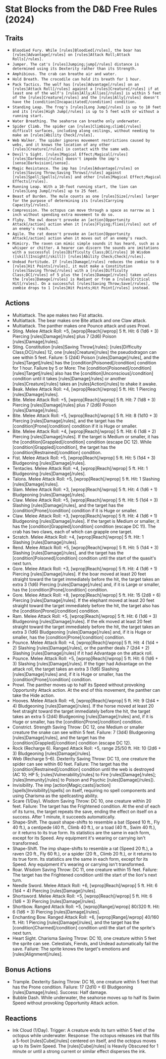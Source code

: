 # Stat Blocks from the D&D Free Rules (2024)
## Traits
- `Bloodied Fury. While [rules]Bloodied[/rules], the boar has [rules]Advantage[/rules] on [rules]Attack Roll;Attack Rolls[/rules].`
- `Jumper. The cat's [rules]Jumping;jump[/rules] distance is determined using its Dexterity rather than its Strength.`
- `Amphibious. The crab can breathe air and water.`
- `Hold Breath. The crocodile can hold its breath for 1 hour.`
- `Pack Tactics. The wolf has [rules]Advantage[/rules] on an [rules]Attack Roll[/rules] against a [rules]Creature[/rules] if at least one of the wolf's [rules]Ally;Allies[/rules] is within 5 feet of the [rules]Creature[/rules] and the [rules]Ally[/rules] doesn't have the [condition]Incapacitated[/condition] condition.`
- `Standing Leap. The frog's [rules]Long Jump[/rules] is up to 10 feet and its [rules]High Jump[/rules] is up to 5 feet with or without a running start.`
- `Water Breathing. The seahorse can breathe only underwater.`
- `Spider Climb. The spider can [rules]Climbing;climb[/rules] difficult surfaces, including along ceilings, without needing to make an [rules]Ability Check[/rules].`
- `Web Walker. The spider ignores movement restrictions caused by webs, and it knows the location of any other [rules]Creature[/rules] in contact with the same web.`
- `Devil's Sight. [rules]Magical Effect;Magical[/rules] [rules]Darkness[/rules] doesn't impede the imp's [sense]Darkvision[/sense].`
- `Magic Resistance. The imp has [rules]Advantage[/rules] on [rules]Saving Throw;Saving Throws[/rules] against [rules]Spell;Spells[/rules] and other [rules]Magical Effect;Magical Effects[/rules].`
- `Running Leap. With a 10-foot running start, the lion can [rules]Long Jump[/rules] up to 25 feet.`
- `Beast of Burden. The mule counts as one [rules]Size[/rules] larger for the purpose of determining its [rules]Carrying Capacity[/rules].`
- `Compression. The octopus can move through a space as narrow as 1 inch without spending extra movement to do so.`
- `Flyby. The owl doesn't provoke an [action]Opportunity Attack[/action] action when it [rules]Flying;flies[/rules] out of an enemy's reach.`
- `Agile. The rat doesn't provoke an [action]Opportunity Attack[/action] action when it moves out of an enemy's reach.`
- `Mimicry. The raven can mimic simple sounds it has heard, such as a whisper or chitter. A hearer can discern the sounds are imitations with a successful [rules]Difficulty Class;DC[/rules] 10 Wisdom ([skill]Insight[/skill]) [rules]Ability Check;Check[/rules].`
- `Undead Fortitude. If [rules]Damage[/rules] reduces the zombie to 0 [rules]Hit Points[/rules], it must make a Constitution [rules]Saving Throw[/rules] with a [rules]Difficulty Class;DC[/rules] of 5 plus the [rules]Damage[/rules] taken unless the [rules]Damage[/rules] is Radiant or from a [rules]Critical Hit[/rules]. On a successful [rules]Saving Throw;Save[/rules], the zombie drops to 1 [rules]Hit Points;Hit Point[/rules] instead.`
## Actions
- Multiattack. The ape makes two Fist attacks.
- Multiattack. The bear makes one Bite attack and one Claw attack.
- Multiattack. The panther makes one Pounce attack and uses Prowl.
- Sting. Melee Attack Roll: +5, [wprop]Reach[/wprop] 5 ft. Hit: 6 (1d6 + 3) Piercing [rules]Damage[/rules] plus 7 (2d6) Poison [rules]Damage[/rules].
- Sting. Constitution [rules]Saving Throw[/rules]: [rules]Difficulty Class;DC[/rules] 12, one [rules]Creature[/rules] the pseudodragon can see within 5 feet. Failure: 5 (2d4) Poison [rules]Damage[/rules], and the [rules]Target[/rules] has the [condition]Poisoned[/condition] condition for 1 hour. Failure by 5 or More: The [condition]Poisoned[/condition] [rules]Target[/rules] also has the [condition]Unconscious[/condition] condition until it takes [rules]Damage[/rules] or another [rules]Creature[/rules] takes an [rules]Action[/rules] to shake it awake.
- Beak. Melee Attack Roll: +4, [wprop]Reach[/wprop] 5 ft. Hit: 1 Piercing [rules]Damage[/rules].
- Bite. Melee Attack Roll: +5, [wprop]Reach[/wprop] 5 ft. Hit: 7 (1d8 + 3) Piercing [rules]Damage[/rules] plus 7 (2d6) Poison [rules]Damage[/rules].
- Bite. Melee Attack Roll: +5, [wprop]Reach[/wprop] 5 ft. Hit: 8 (1d10 + 3) Piercing [rules]Damage[/rules], and the target has the [condition]Prone[/condition] condition if it is Huge or smaller.
- Bite. Melee Attack Roll: +4, [wprop]Reach[/wprop] 5 ft. Hit: 6 (1d8 + 2) Piercing [rules]Damage[/rules]. If the target is Medium or smaller, it has the [condition]Grappled[/condition] condition (escape DC 12). While [condition]Grappled[/condition], the target has the [condition]Restrained[/condition] condition.
- Fist. Melee Attack Roll: +5, [wprop]Reach[/wprop] 5 ft. Hit: 5 (1d4 + 3) Bludgeoning [rules]Damage[/rules].
- Tentacles. Melee Attack Roll: +4, [wprop]Reach[/wprop] 5 ft. Hit: 1 Bludgeoning [rules]Damage[/rules].
- Talons. Melee Attack Roll: +5, [wprop]Reach[/wprop] 5 ft. Hit: 1 Slashing [rules]Damage[/rules].
- Slam. Melee Attack Roll: +3, [wprop]Reach[/wprop] 5 ft. Hit: 4 (1d6 + 1) Bludgeoning [rules]Damage[/rules].
- Claw. Melee Attack Roll: +5, [wprop]Reach[/wprop] 5 ft. Hit: 5 (1d4 + 3) Slashing [rules]Damage[/rules], and the target has the [condition]Prone[/condition] condition if it is Huge or smaller.
- Claw. Melee Attack Roll: +3, [wprop]Reach[/wprop] 5 ft. Hit: 4 (1d6 + 1) Bludgeoning [rules]Damage[/rules]. If the target is Medium or smaller, it has the [condition]Grappled[/condition] condition (escape DC 11). The crab has two claws, each of which can grapple one target.
- Scratch. Melee Attack Roll: +4, [wprop]Reach[/wprop] 5 ft. Hit: 1 Slashing [rules]Damage[/rules].
- Rend. Melee Attack Roll: +5, [wprop]Reach[/wprop] 5 ft. Hit: 5 (1d4 + 3) Slashing [rules]Damage[/rules], and the target has the [condition]Poisoned[/condition] condition until the start of the quasit's next turn.
- Gore. Melee Attack Roll: +3, [wprop]Reach[/wprop] 5 ft. Hit: 4 (1d6 + 1) Piercing [rules]Damage[/rules]. If the boar moved at least 20 feet straight toward the target immediately before the hit, the target takes an extra 3 (1d6) Piercing [rules]Damage[/rules] and, if it is Large or smaller, has the [condition]Prone[/condition] condition.
- Gore. Melee Attack Roll: +8, [wprop]Reach[/wprop] 5 ft. Hit: 15 (2d8 + 6) Piercing [rules]Damage[/rules]. If the elephant moved at least 20 feet straight toward the target immediately before the hit, the target also has the [condition]Prone[/condition] condition.
- Ram. Melee Attack Roll: +5, [wprop]Reach[/wprop] 5 ft. Hit: 6 (1d6 + 3) Bludgeoning [rules]Damage[/rules]. If the elk moved at least 20 feet straight toward the target immediately before the hit, the target takes an extra 3 (1d6) Bludgeoning [rules]Damage[/rules] and, if it is Huge or smaller, has the [condition]Prone[/condition] condition.
- Pounce. Melee Attack Roll: +4, [wprop]Reach[/wprop] 5 ft. Hit: 4 (1d4 + 2) Slashing [rules]Damage[/rules], or the panther deals 7 (2d4 + 2) Slashing [rules]Damage[/rules] if it had Advantage on the attack roll.
- Pounce. Melee Attack Roll: +5, [wprop]Reach[/wprop] 5 ft. Hit: 6 (1d6 + 3) Slashing [rules]Damage[/rules]. If the tiger had Advantage on the attack roll, the target takes an extra 3 (1d6) Slashing [rules]Damage[/rules] and, if it is Huge or smaller, has the [condition]Prone[/condition] condition.
- Prowl. The panther moves up to half its Speed without provoking Opportunity Attack action. At the end of this movement, the panther can take the Hide action.
- Hooves. Melee Attack Roll: +6, [wprop]Reach[/wprop] 5 ft. Hit: 9 (2d4 + 4) Bludgeoning [rules]Damage[/rules]. If the horse moved at least 20 feet straight toward the target immediately before the hit, the target takes an extra 5 (2d4) Bludgeoning [rules]Damage[/rules] and, if it is Huge or smaller, has the [condition]Prone[/condition] condition.
- Constrict. Strength Saving Throw: DC 12, one Medium or smaller creature the snake can see within 5 feet. Failure: 7 (3d4) Bludgeoning [rules]Damage[/rules], and the target has the [condition]Grappled[/condition] condition (escape DC 12).
- Rock (Recharge 6). Ranged Attack Roll: +5, range 25/50 ft. Hit: 10 (2d6 + 3) Bludgeoning [rules]Damage[/rules].
- Web (Recharge 5–6). Dexterity Saving Throw: DC 13, one creature the spider can see within 60 feet. Failure: The target has the [condition]Restrained[/condition] condition until the web is destroyed (AC 10; HP 5; [rules]Vulnerability[/rules] to Fire [rules]Damage[/rules]; [rules]Immunity[/rules] to Poison and Psychic [rules]Damage[/rules]).
- Invisibility. The imp [action]Magic;casts[/action] [spells]Invisibility[/spells] on itself, requiring no spell components and using Charisma as the spellcasting ability.
- Scare (1/Day). Wisdom Saving Throw: DC 10, one creature within 20 feet. Failure: The target has the Frightened condition. At the end of each of its turns, the target repeats the save, ending the effect on itself on a success. After 1 minute, it succeeds automatically.
- Shape-Shift. The quasit shape-shifts to resemble a bat (Speed 10 ft., Fly 40 ft.), a centipede (40 ft., Climb 40 ft.), or a toad (40 ft., Swim 40 ft.), or it returns to its true form. Its statistics are the same in each form, except for its Speed. Any equipment it's wearing or carrying isn't transformed.
- Shape-Shift. The imp shape-shifts to resemble a rat (Speed 20 ft.), a raven (20 ft., Fly 60 ft.), or a spider (20 ft., Climb 20 ft.), or it returns to its true form. Its statistics are the same in each form, except for its Speed. Any equipment it's wearing or carrying isn't transformed.
- Roar. Wisdom Saving Throw: DC 11, one creature within 15 feet. Failure: The target has the Frightened condition until the start of the lion's next turn.
- Needle Sword. Melee Attack Roll: +6, [wprop]Reach[/wprop] 5 ft. Hit: 6 (1d4 + 4) Piercing [rules]Damage[/rules].
- Shortsword. Melee Attack Roll: +5, [wprop]Reach[/wprop] 5 ft. Hit: 6 (1d6 + 3) Piercing [rules]Damage[/rules].
- Shortbow. Ranged Attack Roll: +5, [wprop]Range[/wprop] 80/320 ft. Hit: 6 (1d6 + 3) Piercing [rules]Damage[/rules].
- Enchanting Bow. Ranged Attack Roll: +6, [wprop]Range[/wprop] 40/160 ft. Hit: 1 Piercing [rules]Damage[/rules], and the target has the [condition]Charmed[/condition] condition until the start of the sprite's next turn.
- Heart Sight. Charisma Saving Throw: DC 10, one creature within 5 feet the sprite can see. Celestials, Fiends, and Undead automatically fail the save. Failure: The sprite knows the target's emotions and [rules]Alignment[/rules].
## Bonus Actions
- Trample. Dexterity Saving Throw: DC 16, one creature within 5 feet that has the Prone condition. Failure: 17 (2d10 + 6) Bludgeoning [rules]Damage[/rules]. Success: Half damage.
- Bubble Dash. While underwater, the seahorse moves up to half its Swim Speed without provoking Opportunity Attack action.
## Reactions
- Ink Cloud (1/Day). Trigger: A creature ends its turn within 5 feet of the octopus while underwater. Response: The octopus releases ink that fills a 5-foot [rules]Cube[/rules] centered on itself, and the octopus moves up to its Swim Speed. The [rules]Cube[/rules] is Heavily Obscured for 1 minute or until a strong current or similar effect disperses the ink.
